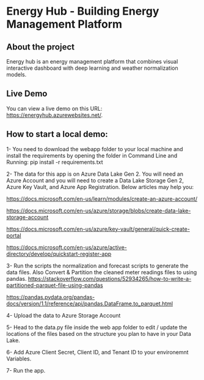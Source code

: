 # Energy Hub - Building Energy Management Platform

## About the project
Energy hub is an energy management platform that combines visual interactive dashboard with deep learning and weather normalization models.

## Live Demo
You can view a live demo on this URL: https://energyhub.azurewebsites.net/.


## How to start a local demo:
1- You need to download the webapp folder to your local machine and install the requirements by opening the folder in Command Line and Running: pip install -r requirements.txt


2- The data for this app is on Azure Data Lake Gen 2. You will need an Azure Account and you will need to create a Data Lake Storage Gen 2, Azure Key Vault, and Azure App Registration. Below articles may help you:

https://docs.microsoft.com/en-us/learn/modules/create-an-azure-account/

https://docs.microsoft.com/en-us/azure/storage/blobs/create-data-lake-storage-account

https://docs.microsoft.com/en-us/azure/key-vault/general/quick-create-portal

https://docs.microsoft.com/en-us/azure/active-directory/develop/quickstart-register-app



3- Run the scripts the normalization and forecast scripts to generate the data files. Also Convert & Partition the cleaned meter readings files to using pandas.
https://stackoverflow.com/questions/52934265/how-to-write-a-partitioned-parquet-file-using-pandas

https://pandas.pydata.org/pandas-docs/version/1.1/reference/api/pandas.DataFrame.to_parquet.html


4- Upload the data to Azure Storage Account


5- Head to the data.py file inside the web app folder to edit / update the locations of the files based on the structure you plan to have in your Data Lake.


6- Add Azure Client Secret, Client ID, and Tenant ID to your environemnt Variables.


7- Run the app.
